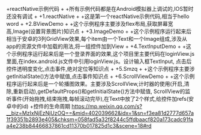 +reactNative示例代码
 +
 +所有示例代码都是在Android模拟器上调试的,IOS暂时还没有调试
 +
 +1.reactNative
 +
 +这是第一个reactNative示例代码,相当于hello word
 +
 +2.BViewDemo
 +
 +这个示例程序主要涉及flex布局,获取屏幕宽高,Image(设置背景图片)知识点
 +
 +3.ImageDemo
 +
 +这个示例程序运行起来后相当于安卓的3列GridView效果,每个item由一个Text和一个Image组成,涉及从app的资源文件中加载的用法,将一组控件加到View
 +
 +4.TextInputDemo
 +
 +这个示例程序运行起来后是一个登录界面的效果,这个项目里主要代码在loginView.js里面,在index.android.js文件中引用loginView.js。设计输入框TextInput, 点击后控件透明度变化,点击事件,绝对定位等知识点
 +
 +5.Smzq
 +
 +这个示例程序主要涉getInitialState()方法中赋值,点击事件知识点
 +
 +6.ScrollViewDemo
 +
 +这个示例程序运行起来后是一个轮播图效果。主要涉及ScrollView,计时器的使用(开启,清除,重新启动),getDefaultProps()和getInitialState()方法中赋值, ScrollView的监听事件(开始拖拽,结束拖拽,每帧滚动完毕),在Text中放了2个样式,给控件加refs(安卓中的id)
 +控件的生命周期 https://mp.weixin.qq.com/s?__biz=MzIxNjEzNjUzOQ==&mid=402039662&idx=1&sn=f3ea81d2777d657a1f39351b2893e405&chksm=058fad5a32f8244c5ffdbaacf820a173cadc91faa4e238b84466837861cd11370b017825d1c3&scene=18#rd